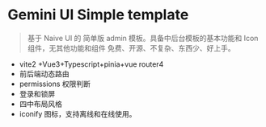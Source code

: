 # Gemini UI Simple template
> 基于 Naive UI 的 简单版 admin 模板。具备中后台模板的基本功能和 Icon 组件，无其他功能和组件
> 免费、开源、不复杂、东西少、好上手。

* vite2 +Vue3+Typescript+pinia+vue router4
* 前后端动态路由
* permissions 权限判断
* 登录和锁屏
* 四中布局风格
* iconify 图标，支持离线和在线使用。